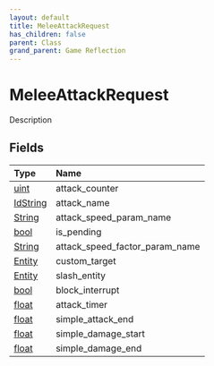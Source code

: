 ```yaml
---
layout: default
title: MeleeAttackRequest
has_children: false
parent: Class
grand_parent: Game Reflection
---
```

# MeleeAttackRequest
Description 

## Fields

| Type | Name |
|:----------|:--------------|
| [uint](/riftbreaker-wiki/docs/game-reflection/components/uint/) | attack_counter |
| [IdString](/riftbreaker-wiki/docs/game-reflection/components/id_string/) | attack_name |
| [String](/riftbreaker-wiki/docs/game-reflection/components/string/) | attack_speed_param_name |
| [bool](/riftbreaker-wiki/docs/game-reflection/components/bool/) | is_pending |
| [String](/riftbreaker-wiki/docs/game-reflection/components/string/) | attack_speed_factor_param_name |
| [Entity](/riftbreaker-wiki/docs/game-reflection/classes/entity/) | custom_target |
| [Entity](/riftbreaker-wiki/docs/game-reflection/classes/entity/) | slash_entity |
| [bool](/riftbreaker-wiki/docs/game-reflection/components/bool/) | block_interrupt |
| [float](/riftbreaker-wiki/docs/game-reflection/components/float/) | attack_timer |
| [float](/riftbreaker-wiki/docs/game-reflection/components/float/) | simple_attack_end |
| [float](/riftbreaker-wiki/docs/game-reflection/components/float/) | simple_damage_start |
| [float](/riftbreaker-wiki/docs/game-reflection/components/float/) | simple_damage_end |

